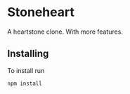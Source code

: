# Stoneheart

A heartstone clone. With more features.

## Installing
To install run
```
npm install
```